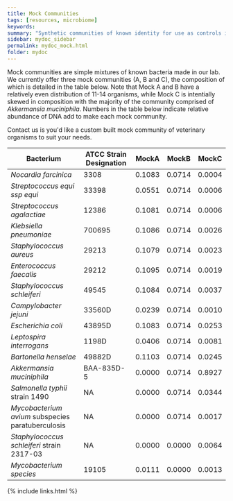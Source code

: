 ```yaml
---
title: Mock Communities
tags: [resources, microbiome]
keywords:
summary: "Synthetic communities of known identity for use as controls in your microbiome profiling experiments"
sidebar: mydoc_sidebar
permalink: mydoc_mock.html
folder: mydoc
---
```


Mock communities are simple  mixtures of known bacteria made in our lab.  We currently offer three mock communities (A, B and C), the composition of which is detailed in the table below. Note that Mock A and B have a relatively even distribution of 11-14 organisms, while Mock C is intentially skewed in composition with the majority of the community comprised of *Akkermansia muciniphila*.  Numbers in the table below indicate relative abundance of DNA add to make each mock community.

Contact us is you'd like a custom built mock community of veterinary organisms to suit your needs.

| Bacterium                                         | ATCC Strain Designation | MockA  | MockB  | MockC  |
|---------------------------------------------------|-------------------------|--------|--------|--------|
| *Nocardia farcinica*                              | 3308                    | 0.1083 | 0.0714 | 0.0004 |
| *Streptococcus equi ssp equi*                     | 33398                   | 0.0551 | 0.0714 | 0.0006 |
| *Streptococcus agalactiae*                        | 12386                   | 0.1081 | 0.0714 | 0.0006 |
| *Klebsiella pneumoniae*                           | 700695                  | 0.1086 | 0.0714 | 0.0026 |
| *Staphylococcus aureus*                           | 29213                   | 0.1079 | 0.0714 | 0.0023 |
| *Enterococcus faecalis*                           | 29212                   | 0.1095 | 0.0714 | 0.0019 |
| *Staphylococcus schleiferi*                       | 49545                   | 0.1084 | 0.0714 | 0.0037 |
| *Campylobacter jejuni*                            | 33560D                  | 0.0239 | 0.0714 | 0.0010 |
| *Escherichia coli*                                | 43895D                  | 0.1083 | 0.0714 | 0.0253 |
| *Leptospira interrogans*                          | 1198D                   | 0.0406 | 0.0714 | 0.0081 |
| *Bartonella henselae*                             | 49882D                  | 0.1103 | 0.0714 | 0.0245 |
| *Akkermansia muciniphila*                         | BAA-835D-5              | 0.0000 | 0.0714 | 0.8927 |
| *Salmonella typhii* strain 1490                   | NA                      | 0.0000 | 0.0714 | 0.0344 |
| *Mycobacterium avium* subspecies paratuberculosis | NA                      | 0.0000 | 0.0714 | 0.0017 |
| *Staphylococcus schleiferi* strain 2317-03        | NA                      | 0.0000 | 0.0000 | 0.0064 |
| *Mycobacterium species*                           | 19105                   | 0.0111 | 0.0000 | 0.0013 |


{% include links.html %}
